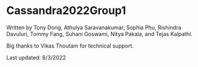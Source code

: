 # Cassandra2022Group1

Written by Tony Dong, Athulya Saravanakumar, Sophia Phu,
Rishindra Davuluri, Tommy Fang, Suhani Goswami,
Nitya Pakala, and Tejas Kalpathi.

Big thanks to Vikas Thoutam for technical support.

Last updated: 8/3/2022

